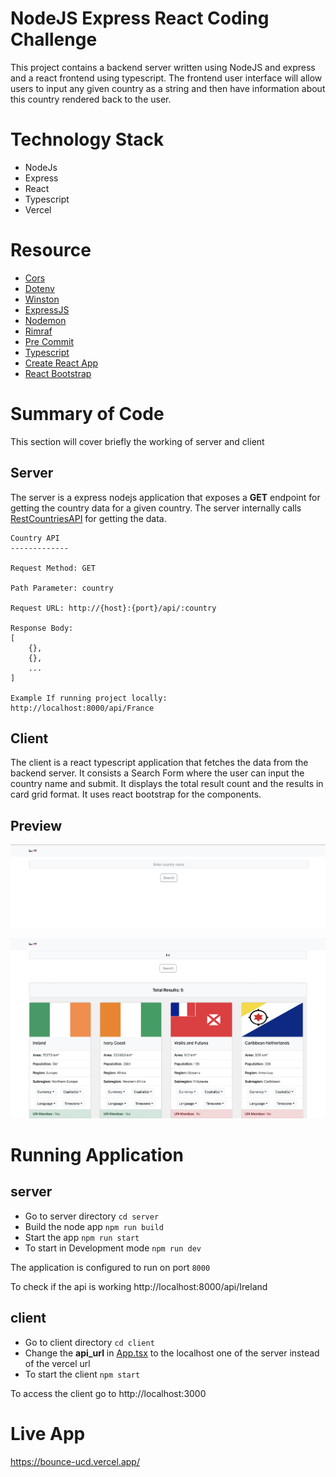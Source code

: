 # NodeJS Express React Coding Challenge


This project contains a backend server written using NodeJS and express and a react frontend using typescript. The frontend user interface will allow users to input any given country as a string and then have information about this country rendered back to the user.

# Technology Stack

+ NodeJs
+ Express
+ React
+ Typescript
+ Vercel

# Resource
+ [Cors](https://www.npmjs.com/package/cors)
+ [Dotenv](https://www.npmjs.com/package/dotenv)
+ [Winston](https://www.npmjs.com/package/winston)
+ [ExpressJS](https://www.npmjs.com/package/express)
+ [Nodemon](https://www.npmjs.com/package/nodemon)
+ [Rimraf](https://www.npmjs.com/package/rimraf)
+ [Pre Commit](https://www.npmjs.com/package/pre-commit)
+ [Typescript](https://www.npmjs.com/package/typescript)
+ [Create React App](https://create-react-app.dev/)
+ [React Bootstrap](https://www.npmjs.com/package/react-bootstrap)


# Summary of Code
This section will cover briefly the working of server and client
## Server
The server is a express nodejs application that exposes a **GET** endpoint for getting the country data for a given country. The server internally calls [RestCountriesAPI](https://restcountries.com/#endpoints-name) for getting the data.

```
Country API
-------------

Request Method: GET

Path Parameter: country

Request URL: http://{host}:{port}/api/:country

Response Body: 
[
    {}, 
    {},
    ...
]

Example If running project locally:
http://localhost:8000/api/France
```



## Client
The client is a react typescript application that fetches the data from the backend server. It consists a Search Form where the user can input the country name and submit. It displays the total result count and the results in card grid format. It uses react bootstrap for the components. 

## Preview

![Landing Page Preview](/react-app-images/react-ss-1.png?raw=true "Landing Page Preview")


![Result Page Preview](/react-app-images/react-ss-2.png?raw=true "Result Page Preview")



# Running Application

## server

+ Go to server directory `cd server`
+ Build the node app `npm run build`
+ Start the app `npm run start`
+ To start in Development mode `npm run dev`

The application is configured to run on port `8000`

To check if the api is working http://localhost:8000/api/Ireland


## client
+ Go to client directory `cd client`
+ Change the **api_url** in [App.tsx](/client/src/App.tsx) to the localhost one of the server instead of the vercel url
+ To start the client `npm start`

To access the client go to http://localhost:3000

# Live App
https://bounce-ucd.vercel.app/










